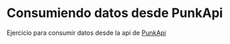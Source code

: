 # Consumiendo datos desde PunkApi

Ejercicio para consumir datos desde la api de [PunkApi]


[PunkApi]: https://punkapi.com/documentation/v2

